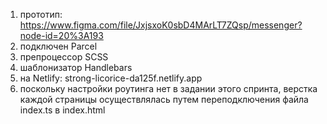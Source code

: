 1. прототип: https://www.figma.com/file/JxjsxoK0sbD4MArLT7ZQsp/messenger?node-id=20%3A193
2. подключен Parcel
3. препроцессор SCSS
4. шаблонизатор Handlebars
5. на Netlify: strong-licorice-da125f.netlify.app
6. поскольку настройки роутинга нет в задании этого спринта, верстка каждой страницы осуществлялась путем переподключения файла index.ts в index.html